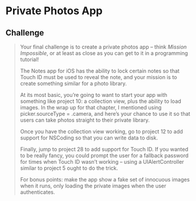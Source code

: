 # Private Photos App

## Challenge

> Your final challenge is to create a private photos app – think _Mission Impossible_, or at least as
> close as you can get to it in a programming tutorial!
>
> The Notes app for iOS has the ability to lock certain notes so that Touch ID
> must be used to reveal the note, and your mission is to
> create something similar for a photo library.
>
> At its most basic, you’re going to want to start your app with something like project 10: a
> collection view, plus the ability to load images. In the wrap up for that chapter, I mentioned
> using picker.sourceType = .camera, and here’s your chance to use it so that users can take
> photos straight to their private library.
>
> Once you have the collection view working, go to project 12 to add support for NSCoding so
> that you can write data to disk.
>
> Finally, jump to project 28 to add support for Touch ID. If you wanted to be really fancy, you
> could prompt the user for a fallback password for times when Touch ID wasn’t working –
> using a UIAlertController similar to project 5 ought to do the trick.
>
> For bonus points: make the app show a fake set of innocuous images when it runs, only
> loading the private images when the user authenticates.

